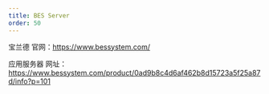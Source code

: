 ```yaml
---
title: BES Server
order: 50
---
```


宝兰德 官网：<https://www.bessystem.com/>

应用服务器 网址：<https://www.bessystem.com/product/0ad9b8c4d6af462b8d15723a5f25a87d/info?p=101>